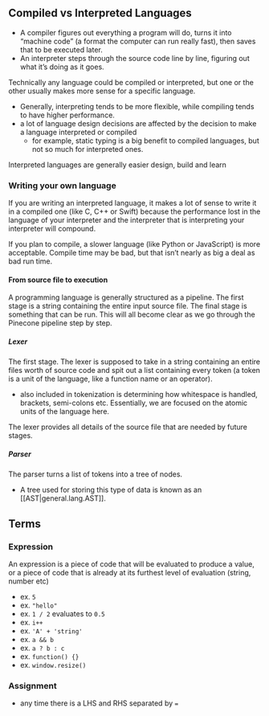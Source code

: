 
## Compiled vs Interpreted Languages
- A compiler figures out everything a program will do, turns it into “machine code” (a format the computer can run really fast), then saves that to be executed later.
- An interpreter steps through the source code line by line, figuring out what it’s doing as it goes.

Technically any language could be compiled or interpreted, but one or the other usually makes more sense for a specific language. 
- Generally, interpreting tends to be more flexible, while compiling tends to have higher performance.
- a lot of language design decisions are affected by the decision to make a language interpreted or compiled 
    - for example, static typing is a big benefit to compiled languages, but not so much for interpreted ones.

Interpreted languages are generally easier design, build and learn

### Writing your own language
If you are writing an interpreted language, it makes a lot of sense to write it in a compiled one (like C, C++ or Swift) because the performance lost in the language of your interpreter and the interpreter that is interpreting your interpreter will compound.

If you plan to compile, a slower language (like Python or JavaScript) is more acceptable. Compile time may be bad, but that isn’t nearly as big a deal as bad run time.

#### From source file to execution
A programming language is generally structured as a pipeline. The first stage is a string containing the entire input source file. The final stage is something that can be run. This will all become clear as we go through the Pinecone pipeline step by step.

##### Lexer
The first stage. The lexer is supposed to take in a string containing an entire files worth of source code and spit out a list containing every token (a token is a unit of the language, like a function name or an operator).
- also included in tokenization is determining how whitespace is handled, brackets, semi-colons etc. Essentially, we are focused on the atomic units of the language here.

The lexer provides all details of the source file that are needed by future stages.

##### Parser
The parser turns a list of tokens into a tree of nodes. 
- A tree used for storing this type of data is known as an [[AST|general.lang.AST]].

## Terms
### Expression
An expression is a piece of code that will be evaluated to produce a value, or a piece of code that is already at its furthest level of evaluation (string, number etc) 
- ex. `5`
- ex. `"hello"`
- ex. `1 / 2` evaluates to `0.5`
- ex. `i++`
- ex. `'A' + 'string'`
- ex. `a && b`
- ex. `a ? b : c`
- ex. `function() {}`
- ex. `window.resize()`

### Assignment
- any time there is a LHS and RHS separated by `=`
